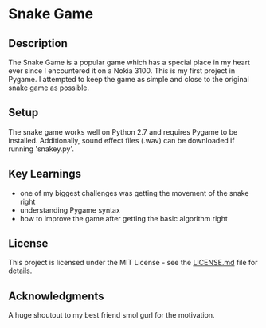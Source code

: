 # Snake Game

## Description
The Snake Game is a popular game which has a special place in my heart ever since I encountered it on a Nokia 3100. This is my first project in Pygame. I attempted to keep the game as simple and close to the original snake game as possible.  

## Setup
The snake game works well on Python 2.7 and requires Pygame to be installed. 
Additionally, sound effect files (.wav) can be downloaded if running 'snakey.py'.

## Key Learnings
* one of my biggest challenges was getting the movement of the snake right
* understanding Pygame syntax
* how to improve the game after getting the basic algorithm right 

## License
This project is licensed under the MIT License - see the [LICENSE.md](LICENSE.md) file for details.

## Acknowledgments
A huge shoutout to my best friend smol gurl for the motivation.
